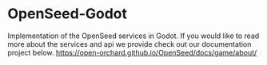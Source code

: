 # OpenSeed-Godot
Implementation of the OpenSeed services in Godot. If you would like to read more about the services and api we provide check out our documentation project below.
https://open-orchard.github.io/OpenSeed/docs/game/about/
